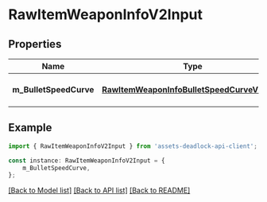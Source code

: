 # RawItemWeaponInfoV2Input


## Properties

Name | Type | Description | Notes
------------ | ------------- | ------------- | -------------
**m_BulletSpeedCurve** | [**RawItemWeaponInfoBulletSpeedCurveV2Input**](RawItemWeaponInfoBulletSpeedCurveV2Input.md) |  | [optional] [default to undefined]

## Example

```typescript
import { RawItemWeaponInfoV2Input } from 'assets-deadlock-api-client';

const instance: RawItemWeaponInfoV2Input = {
    m_BulletSpeedCurve,
};
```

[[Back to Model list]](../README.md#documentation-for-models) [[Back to API list]](../README.md#documentation-for-api-endpoints) [[Back to README]](../README.md)
